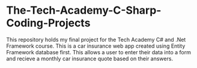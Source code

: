 # The-Tech-Academy-C-Sharp-Coding-Projects

This repository holds my final project for the Tech Academy C# and .Net Framework course. This is a car insurance web app created using Entity Framework database first. This allows a user to enter their data into a form and recieve a monthly car insurance quote based on their answers.

